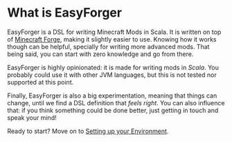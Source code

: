 
What is EasyForger
==================

EasyForger is a DSL for writing Minecraft Mods in Scala. It is written on top of [Minecraft Forge](https://github.com/MinecraftForge/MinecraftForge),
making it slightly easier to use. Knowing how it works though can be helpful, specially for writing more advanced mods. That
being said, you can start with zero knowledge and go from there.

EasyForger is highly opinionated: it is made for writing mods in _Scala_. You probably could use it with other JVM languages,
but this is not tested nor supported at this point.

Finally, EasyForger is also a big experimentation, meaning that things can change, until we find a DSL definition that _feels right_.
You can also influence that: if you think something could be done better, just getting in touch and speak your mind!

Ready to start? Move on to [Setting up your Environment](setup.md).
